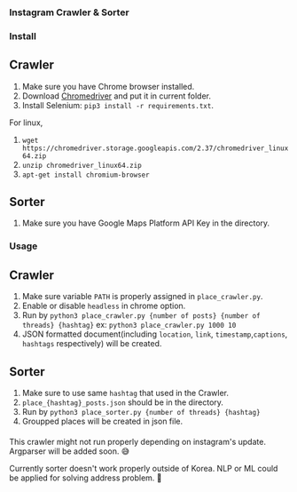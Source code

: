 ### Instagram Crawler & Sorter

### Install

## Crawler

1. Make sure you have Chrome browser installed.
2. Download [Chromedriver](https://sites.google.com/a/chromium.org/chromedriver/) and put it in current folder.
3. Install Selenium: `pip3 install -r requirements.txt`.

For linux,

1. `wget https://chromedriver.storage.googleapis.com/2.37/chromedriver_linux64.zip`
2. `unzip chromedriver_linux64.zip`
3. `apt-get install chromium-browser`

## Sorter

1. Make sure you have Google Maps Platform API Key in the directory.

### Usage

## Crawler

1. Make sure variable `PATH` is properly assigned in `place_crawler.py`.
2. Enable or disable `headless` in chrome option.
4. Run by `python3 place_crawler.py {number of posts} {number of threads} {hashtag}`
    ex: `python3 place_crawler.py 1000 10`
5. JSON formatted document(including `location`, `link`, `timestamp`,`captions`, `hashtags` respectively) will be created.

## Sorter

1. Make sure to use same `hashtag` that used in the Crawler.
2. `place_{hashtag}_posts.json` should be in the directory.
3. Run by `python3 place_sorter.py {number of threads} {hashtag}`
4. Groupped places will be created in json file.

####

This crawler might not run properly depending on instagram's update.
Argparser will be added soon. 😅

Currently sorter doesn't work properly outside of Korea.
NLP or ML could be applied for solving address problem. 🤔